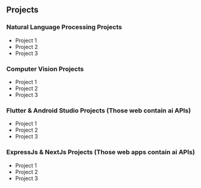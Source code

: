 ## Projects
### Natural Language Processing Projects
- Project 1
- Project 2
- Project 3

### Computer Vision Projects
- Project 1
- Project 2
- Project 3

### Flutter & Android Studio Projects (Those web contain ai APIs)
- Project 1
- Project 2
- Project 3

### ExpressJs & NextJs Projects (Those web apps contain ai APIs)
- Project 1
- Project 2
- Project 3
